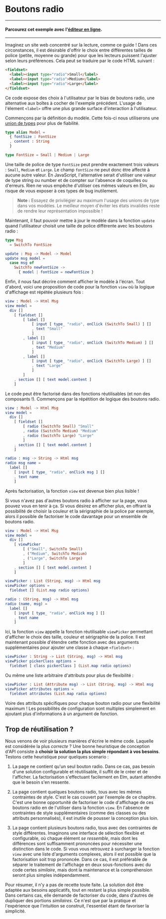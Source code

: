 # Boutons radio

---
#### Parcourez cet exemple avec l'[éditeur en ligne](https://elm-lang.org/examples/radio-buttons).
---

Imaginez un site web concentré sur la lecture, comme ce guide ! Dans ces circonstances, il est désirable d'offrir le choix entre différentes tailles de police (petite, moyenne ou grande) pour que les lecteurs puissent l'ajuster selon leurs préférences. Cela peut se traduire par le code HTML suivant :

```html
<fieldset>
  <label><input type="radio">Small</label>
  <label><input type="radio">Medium</label>
  <label><input type="radio">Large</label>
</fieldset>
```

Ce code expose des choix à l'utilisateur par le bias de boutons radio, une alternative aux boîtes à cocher de l'exemple précédent. L'usage de l'élement `<label>` offre une plus grande surface d'interaction à l'utilisateur.

Commençons par la définition du modèle. Cette fois-ci nous utiliserons une [union de types](../types/union_types.md) pour plus de fiabilité.

```elm
type alias Model =
  { fontSize : FontSize
  , content : String
  }

type FontSize = Small | Medium | Large
```

Une taille de police de type `FontSize` peut prendre exactement trois valeurs : `Small`, `Medium` et `Large`. Le champ `fontSize` ne peut donc être affecté à aucune autre valeur. En JavaScript, l'alternative serait d'utiliser une valeur de type string ou number et de compter sur l'absence de coquilles ou d'erreurs. Rien ne vous empêche d'utiliser ces mêmes valeurs en Elm, au risque de vous exposer à ces types de bug inutilement.

> **Note :** Essayez de privilégier au maximum l'usage des unions de type dans vos modèles. Le meilleur moyen d'éviter les états invalides reste de rendre leur représentation impossible !

Maintenant, il faut pouvoir mettre à jour le modèle dans la fonction `update` quand l'utilisateur choisit une taille de police différente avec les boutons radio :

```elm
type Msg
  = SwitchTo FontSize

update : Msg -> Model -> Model
update msg model =
  case msg of
    SwitchTo newFontSize ->
      { model | fontSize = newFontSize }
```

Enfin, il nous faut décrire comment afficher le modèle à l'écran. Tout d'abord, voici une proposition de code pour la fonction `view` où la logique d'affichage est répétée plusieurs fois :

```elm
view : Model -> Html Msg
view model =
  div []
    [ fieldset []
        [ label []
            [ input [ type_ "radio", onClick (SwitchTo Small) ] []
            , text "Small"
            ]
        , label []
            [ input [ type_ "radio", onClick (SwitchTo Medium) ] []
            , text "Medium"
            ]
        , label []
            [ input [ type_ "radio", onClick (SwitchTo Large) ] []
            , text "Large"
            ]
        ]
    , section [] [ text model.content ]
    ]
```

Le code peut être factorisé dans des fonctions réutilisables (et non des composants !). Commençons par la répétition de logique des boutons radio.

```elm
view : Model -> Html Msg
view model =
  div []
    [ fieldset []
        [ radio (SwitchTo Small) "Small"
        , radio (SwitchTo Medium) "Medium"
        , radio (SwitchTo Large) "Large"
        ]
    , section [] [ text model.content ]
    ]

radio : msg -> String -> Html msg
radio msg name =
  label []
    [ input [ type_ "radio", onClick msg ] []
    , text name
    ]
```

Après factorisation, la fonction `view` est devenue bien plus lisible !

Si vous n'avez pas d'autres boutons radio à afficher sur la page, vous pouvez vous en tenir à ça. Si vous désirez en afficher plus, en offrant la possibilité de choisir la couleur et la sérigraphie de la police par exemple, alors il possible de factoriser le code davantage pour un ensemble de boutons radio.

```elm
view : Model -> Html Msg
view model =
  div []
    [ viewPicker
        [ ("Small", SwitchTo Small)
        , ("Medium", SwitchTo Medium)
        , ("Large", SwitchTo Large)
        ]
    , section [] [ text model.content ]
    ]

viewPicker : List (String, msg) -> Html msg
viewPicker options =
  fieldset [] (List.map radio options)

radio : (String, msg) -> Html msg
radio (name, msg) =
  label []
    [ input [ type_ "radio", onClick msg ] []
    , text name
    ]
```

Ici, la fonction `view` appelle la fonction réutilisable `viewPicker` permettant d'afficher le choix des taille, couleur et sérigraphie de la police. Il est maintenant possible d'étendre cette fonction avec des arguments supplémentaires pour ajouter une classe à chaque `<fieldset>` :

```elm
viewPicker : String -> List (String, msg) -> Html msg
viewPicker pickerClass options =
  fieldset [ class pickerClass ] (List.map radio options)
```

Ou même une liste arbitraire d'attributs pour plus de flexibilité :

```elm
viewPicker : List (Attribute msg) -> List (String, msg) -> Html msg
viewPicker attributes options =
  fieldset attributes (List.map radio options)
```

Voire des attributs spécifiques pour chaque bouton radio pour une flexibilité maximum ! Les possibilités de configuration sont multiples simplement en ajoutant plus d'informations à un argument de fonction.


## Trop de réutilisation ?

Nous venons de voir plusieurs manières d'écrire le même code. Laquelle est considérée la plus *correcte* ? Une bonne heuristique de conception d'API consiste à **choisir la solution la plus simple répondant à vos besoins**. Testons cette heuristique pour quelques scenario : 

  1. La page ne contient qu'un seul bouton radio. Dans ce cas, pas besoin d'une solution configurable et réutilisable, il suffit de le créer et de l'afficher. La factorisation s'effectuant facilement en Elm, autant attendre que le besoin s'en ressente.

  2. La page contient quelques boutons radio, tous avec les mêmes contraintes de style. C'est le cas couvert par l'exemple de ce chapitre. C'est une bonne opportunité de factoriser le code d'affichage de ces boutons radio en de l'utiliser dans la fonction `view`. En l'absence de contraintes de style supplémentaires (comme des classes ou des attributs personnalisés), il est inutile de pousser la conception plus loin.

  3. La page contient plusieurs boutons radio, tous avec des contraintes de style différentes. Imaginons une interface de sélection flexible et configurable, où chaque élément *se ressemble*, mais dont les différences sont suffisamment prononcées pour nécessiter une distinction dans le code. Si vous vous retrouvez à surcharger la fonction `view` avec une liste d'arguments complexes, alors il est possible que la factorisation soit trop prononcée. Dans ce cas, il est préférable de séparer le traitement de l'affichage en deux sous-fonctions avec du code certes *similaire*, mais dont la maintenance et la compréhension seront plus simples indépendamment.

Pour résumer, il n'y a pas de recette toute faite. La solution doit être adaptée aux besoins applicatifs, tout en restant la plus simple possible. Dans certains cas, elle demande de factoriser du code, dans d'autres de dupliquer des portions *similaires*. Ce n'est que par la pratique et l'expérience que l'intuition se construit, l'essentiel étant de favoriser la simplicité.
